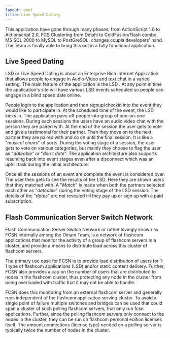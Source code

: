 ```yaml
---
layout: post
title: Live Speed Dating
---
```


This application have gone through many phases; from ActionScript 1.0 to Actionscript 2.0, FCS Clustering from Delphi to ColdFusion/Flash combo, MS SQL 2000 to MySQL to PostGreSQL, changes coupla developers' hand. The Team is finally able to bring this out in a fully functional application.

## Live Speed Dating

LSD or Live Speed Dating is about an Enterprise Rich Internet Application that allows people to engage in Audio-Video and text chat in a varied setting. The main feature of the application is the LSD . At any point in time the application's site will have various LSD events scheduled so people can engage in a blind speed date online.

People login to the application and then signup/checkin into the event they would like to participate in. At the scheduled time of the event, the LSD kicks in. The application pairs off people into group of one-on-one sessions. During each sessions the users have an audio video chat with the person they are paired with. At the end of the session the user gets to vote and give a testimonial for their partner. Then they move on to the next partner they are paired with and so on until the final session. It is like a "*musical chairs*" of sorts. During the voting stage of a session, the user gets to vote on various categories, but mainly they choose to flag the user as "*dateable*" or "*don't date*". The application architecture also supports resuming back into event stages even after a disconnect which was an uphill task during the initial architecture.

Once all the sessions of an event are complete the event is considered over. The user then gets to see the results of tier LSD. Here they are shown users that they matched with. A "*Match*" is made when both the partners selected each other as "*dateable*" during the voting stage of the LSD session. The details of the "*dates*" are not revealed till they pay up or sign up with a paid subscription.

## Flash Communication Server Switch Network

Flash Communication Server Switch Network or rather lovingly known as FCSN internally among the Oinam Team, is a network of flashcom applications that monitor the activity of a group of flashcom servers in a cluster, and provide a means to distribute load across this cluster of flashcom servers.

The primary use case for FCSN is to provide load distribution of users for 1-1 type of flashcom applications (LSD) and/or static content delivery. Further, FCSN also provides a cap on the number of users that are distributed to nodes in the flashcom cluster, thus protecting any node in the cluster from being overloaded with traffic that it may not be able to handle.

FCSN does this monitoring from an external flashcom server and generally runs independent of the flashcom application serving cluster. To avoid a single point of failure multiple switches and bridges can be used that could span a cluster of such polling flashcom servers, that only run fcsn applications. Further, since the polling flashcom servers only connect to the nodes in the cluster, they can be run on flashcom personal edition licenses itself. The amount connections (license type) needed on a polling server is typically twice the number of nodes in the cluster.
